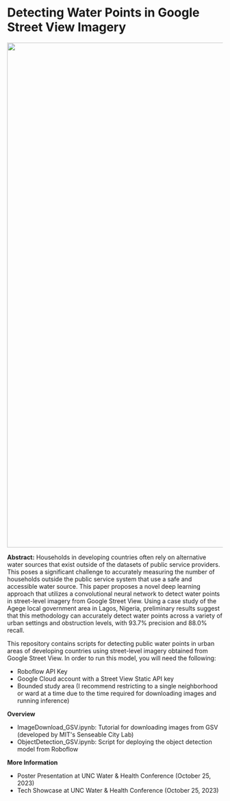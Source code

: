# Detecting Water Points in Google Street View Imagery
<img width="1176" alt="" src="https://github.com/neildpatel/waterpointdetections/assets/125249875/83f579f1-54e3-4966-8eb4-e8f3df91da1c">

**Abstract:** Households in developing countries often rely on alternative water sources that exist outside of the datasets of public service providers. This poses a significant challenge to accurately measuring the number of households outside the public service system that use a safe and accessible water source. This paper proposes a novel deep learning approach that utilizes a convolutional neural network to detect water points in street-level imagery from Google Street View. Using a case study of the Agege local government area in Lagos, Nigeria, preliminary results suggest that this methodology can accurately detect water points across a variety of urban settings and obstruction levels, with 93.7% precision and 88.0% recall.

This repository contains scripts for detecting public water points in urban areas of developing countries using street-level imagery obtained from Google Street View. In order to run this model, you will need the following:
- Roboflow API Key
- Google Cloud account with a Street View Static API key
- Bounded study area (I recommend restricting to a single neighborhood or ward at a time due to the time required for downloading images and running inference)

**Overview**
* ImageDownload_GSV.ipynb: Tutorial for downloading images from GSV (developed by MIT's Senseable City Lab)
* ObjectDetection_GSV.ipynb: Script for deploying the object detection model from Roboflow

**More Information**
* Poster Presentation at UNC Water & Health Conference (October 25, 2023)
* Tech Showcase at UNC Water & Health Conference (October 25, 2023)
